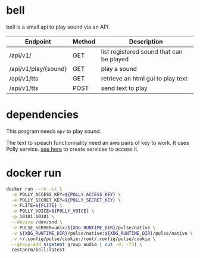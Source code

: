 # bell 
bell is a small api to play sound via an API. 

Endpoint|Method|Description
--|--|--
/api/v1/ | GET | list registered sound that can be played
/api/v1/play/{sound} | GET | play a sound
/api/v1/tts | GET | retrieve an html gui to play text
/api/v1/tts | POST | send text to play

# dependencies 
This program needs `mpv` to play sound.

The text to speach functionnality need an aws pairs of key to work. It uses Polly service. 
[see here](https://console.aws.amazon.com/iam/home#/security_credential) to create services to access it.


# docker run 
```bash
docker run --rm -it \
  -e POLLY_ACCESS_KEY=${POLLY_ACCESS_KEY} \
  -e POLLY_SECRET_KEY=${POLLY_SECRET_KEY} \
  -e FLITE=${FLITE} \
  -e POLLY_VOICE=${POLLY_VOICE} \
  -p 10101:10101 \
  --device /dev/snd \
  -e PULSE_SERVER=unix:${XDG_RUNTIME_DIR}/pulse/native \
  -v ${XDG_RUNTIME_DIR}/pulse/native:${XDG_RUNTIME_DIR}/pulse/native \
  -v ~/.config/pulse/cookie:/root/.config/pulse/cookie \
  --group-add $(getent group audio | cut -d: -f3) \
  restanrm/bell:latest
```
